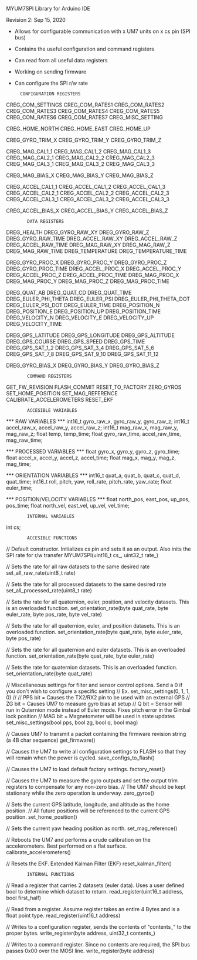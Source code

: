 MYUM7SPI Library for Arduino IDE

Revision 2: Sep 15, 2020

- Allows for configurable communication with x UM7 units on x cs pin (SPI bus)
- Contains the useful configuration and command registers
- Can read from all useful data registers
- Working on sending firmware
- Can configure the SPI r/w rate 

		CONFIGURATION REGISTERS			

CREG_COM_SETTINGS
CREG_COM_RATES1
CREG_COM_RATES2
CREG_COM_RATES3
CREG_COM_RATES4
CREG_COM_RATES5
CREG_COM_RATES6
CREG_COM_RATES7
CREG_MISC_SETTING

CREG_HOME_NORTH
CREG_HOME_EAST
CREG_HOME_UP

CREG_GYRO_TRIM_X 
CREG_GYRO_TRIM_Y 
CREG_GYRO_TRIM_Z 

CREG_MAG_CAL1_1
CREG_MAG_CAL1_2
CREG_MAG_CAL1_3
CREG_MAG_CAL2_1
CREG_MAG_CAL2_2
CREG_MAG_CAL2_3
CREG_MAG_CAL3_1
CREG_MAG_CAL3_2
CREG_MAG_CAL3_3

CREG_MAG_BIAS_X
CREG_MAG_BIAS_Y
CREG_MAG_BIAS_Z

CREG_ACCEL_CAL1_1
CREG_ACCEL_CAL1_2
CREG_ACCEL_CAL1_3
CREG_ACCEL_CAL2_1
CREG_ACCEL_CAL2_2
CREG_ACCEL_CAL2_3
CREG_ACCEL_CAL3_1
CREG_ACCEL_CAL3_2
CREG_ACCEL_CAL3_3

CREG_ACCEL_BIAS_X
CREG_ACCEL_BIAS_Y
CREG_ACCEL_BIAS_Z

		    DATA REGISTERS			

DREG_HEALTH
DREG_GYRO_RAW_XY
DREG_GYRO_RAW_Z
DREG_GYRO_RAW_TIME
DREG_ACCEL_RAW_XY
DREG_ACCEL_RAW_Z
DREG_ACCEL_RAW_TIME
DREG_MAG_RAW_XY
DREG_MAG_RAW_Z
DREG_MAG_RAW_TIME
DREG_TEMPERATURE
DREG_TEMPERATURE_TIME

DREG_GYRO_PROC_X
DREG_GYRO_PROC_Y
DREG_GYRO_PROC_Z
DREG_GYRO_PROC_TIME
DREG_ACCEL_PROC_X
DREG_ACCEL_PROC_Y
DREG_ACCEL_PROC_Z
DREG_ACCEL_PROC_TIME
DREG_MAG_PROC_X
DREG_MAG_PROC_Y
DREG_MAG_PROC_Z
DREG_MAG_PROC_TIME

DREG_QUAT_AB
DREG_QUAT_CD
DREG_QUAT_TIME
DREG_EULER_PHI_THETA
DREG_EULER_PSI
DREG_EULER_PHI_THETA_DOT
DREG_EULER_PSI_DOT
DREG_EULER_TIME
DREG_POSITION_N
DREG_POSITION_E
DREG_POSITION_UP
DREG_POSITION_TIME
DREG_VELOCITY_N
DREG_VELOCITY_E
DREG_VELOCITY_UP
DREG_VELOCITY_TIME

DREG_GPS_LATITUDE
DREG_GPS_LONGITUDE
DREG_GPS_ALTITUDE
DREG_GPS_COURSE
DREG_GPS_SPEED
DREG_GPS_TIME
DREG_GPS_SAT_1_2
DREG_GPS_SAT_3_4
DREG_GPS_SAT_5_6
DREG_GPS_SAT_7_8
DREG_GPS_SAT_9_10
DREG_GPS_SAT_11_12

DREG_GYRO_BIAS_X
DREG_GYRO_BIAS_Y
DREG_GYRO_BIAS_Z

		    COMMAND REGISTERS			

GET_FW_REVISION
FLASH_COMMIT
RESET_TO_FACTORY
ZERO_GYROS
SET_HOME_POSITION
SET_MAG_REFERENCE
CALIBRATE_ACCELEROMETERS
RESET_EKF

		    ACCESIBLE VARIABLES			

*** RAW VARIABLES ***
int16_t 	gyro_raw_x, gyro_raw_y, gyro_raw_z;
int16_t 	accel_raw_x, accel_raw_y, accel_raw_z;
int16_t 	mag_raw_x, mag_raw_y, mag_raw_z;
float 		temp, temp_time;
float 		gyro_raw_time, accel_raw_time, mag_raw_time;

*** PROCESSED VARIABLES ***
float 		gyro_x, gyro_y, gyro_z, gyro_time;
float 		accel_x, accel_y, accel_z, accel_time;
float 		mag_x, mag_y, mag_z, mag_time;

*** ORIENTATION VARIABLES ***
int16_t 	quat_a, quat_b, quat_c, quat_d, quat_time;
int16_t 	roll, pitch, yaw, roll_rate, pitch_rate, yaw_rate;
float 		euler_time;

*** POSITION/VELOCITY VARIABLES ***
float 		north_pos, east_pos, up_pos, pos_time;
float 		north_vel, east_vel, up_vel, vel_time;

		    INTERNAL VARIABLES			

int		cs;

		    ACCESIBLE FUNCTIONS			

// Default constructor. Initializes cs pin and sets it as an output. Also inits the SPI rate for r/w transfer
MYUM7SPI(uint16_t cs_, uint32_t rate_)

// Sets the rate for all raw datasets to the same desired rate
set_all_raw_rate(uint8_t rate)

// Sets the rate for all processed datasets to the same desired rate
set_all_processed_rate(uint8_t rate)

// Sets the rate for all quaternion, euler, position, and velocity datasets. This is an overloaded function.
set_orientation_rate(byte quat_rate, byte euler_rate, byte pos_rate, byte vel_rate)

// Sets the rate for all quaternion, euler, and position datasets. This is an overloaded function.
set_orientation_rate(byte quat_rate, byte euler_rate, byte pos_rate)

// Sets the rate for all quaternion and euler datasets. This is an overloaded function.
set_orientation_rate(byte quat_rate, byte euler_rate)

// Sets the rate for quaternion datasets. This is an overloaded function.
set_orientation_rate(byte quat_rate)

// Miscellaneous settings for filter and sensor control options. Send a 0 if you don't wish to configure a specific setting
// Ex. set_misc_settings(0, 1, 1, 0)
//
// PPS bit = Causes the TX2/RX2 pin to be used with an external GPS
// ZG bit = Causes UM7 to measure gyro bias at setup
// Q bit = Sensor will run in Quternion mode instead of Euler mode. Fixes pitch error in the Gimbal lock position
// MAG bit = Magnetometer will be used in state updates
set_misc_settings(bool pps, bool zg, bool q, bool mag)

// Causes UM7 to transmit a packet containing the firmware revision string (a 4B char sequence)
get_firmware()

// Causes the UM7 to write all configuration settings to FLASH so that they will remain when the power is cycled.
save_configs_to_flash()

// Causes the UM7 to load default factory settings.
factory_reset()

// Causes the UM7 to measure the gyro outputs and set the output trim registers to compensate for any non-zero bias.
// The UM7 should be kept stationary while the zero operation is underway.
zero_gyros()

// Sets the current GPS latitude, longitude, and altitude as the home position.
// All future positions will be referenced to the current GPS position.
set_home_position()

// Sets the current yaw heading position as north.
set_mag_reference()

// Reboots the UM7 and performs a crude calibration on the accelerometers. Best performed on a flat surface.
calibrate_accelerometers()

// Resets the EKF. Extended Kalman Filter (EKF)
reset_kalman_filter()

		    INTERNAL FUNCTIONS

// Read a register that carries 2 datasets (euler data). Uses a user defined bool to determine which dataset to return.
read_register(uint16_t address, bool first_half)

// Read from a register. Assume register takes an entire 4 Bytes and is a float point type.
read_register(uint16_t address)

// Writes to a configuration register, sends the contents of "contents_" to the proper bytes.
write_register(byte address, uint32_t contents_)

// Writes to a command register. Since no contents are required, the SPI bus passes 0x00 over the MOSI line.
write_register(byte address)
